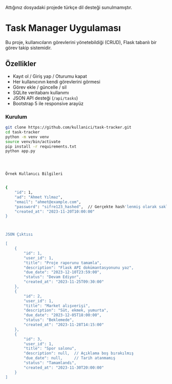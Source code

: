 Attığınız dosyadaki projede türkçe dil desteği sunulmamıştır.

# Task Manager Uygulaması

Bu proje, kullanıcıların görevlerini yönetebildiği (CRUD), Flask tabanlı bir görev takip sistemidir.

## Özellikler

- Kayıt ol / Giriş yap / Oturumu kapat
- Her kullanıcının kendi görevlerini görmesi
- Görev ekle / güncelle / sil
- SQLite veritabanı kullanımı
- JSON API desteği (`/api/tasks`)
- Bootstrap 5 ile responsive arayüz

### Kurulum

```bash
git clone https://github.com/kullanici/task-tracker.git
cd task-tracker
python -m venv venv
source venv/bin/activate
pip install -r requirements.txt
python app.py




Örnek Kullanıcı Bilgileri


{
    "id": 1,
    "ad": "Ahmet Yılmaz",
    "email": "ahmet@example.com",
    "password": "sifre123_hashed",  // Gerçekte hash'lenmiş olarak saklanır
    "created_at": "2023-11-20T10:00:00"
}



JSON Çıktısı

[
    {
        "id": 1,
        "user_id": 1,
        "title": "Proje raporunu tamamla",
        "description": "Flask API dokümantasyonunu yaz",
        "due_date": "2023-12-10T23:59:00",
        "status": "Devam Ediyor",
        "created_at": "2023-11-25T09:30:00"
    },
    {
        "id": 2,
        "user_id": 1,
        "title": "Market alışverişi",
        "description": "Süt, ekmek, yumurta",
        "due_date": "2023-12-05T18:00:00",
        "status": "Beklemede",
        "created_at": "2023-11-28T14:15:00"
    },
    {
        "id": 3,
        "user_id": 1,
        "title": "Spor salonu",
        "description": null,  // Açıklama boş bırakılmış
        "due_date": null,     // Tarih atanmamış
        "status": "Tamamlandı",
        "created_at": "2023-11-30T20:00:00"
    }
]


